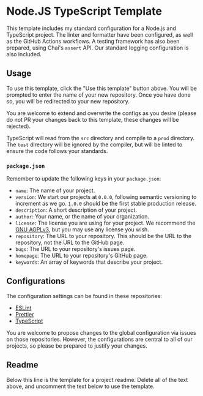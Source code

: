 # Node.JS TypeScript Template

This template includes my standard configuration for a Node.js and TypeScript project. The linter and formatter have been configured, as well as the GitHub Actions workflows. A testing framework has also been prepared, using Chai's `assert` API. Our standard logging configuration is also included.

## Usage

To use this template, click the "Use this template" button above. You will be prompted to enter the name of your new repository. Once you have done so, you will be redirected to your new repository.

You are welcome to extend and overwrite the configs as you desire (please do not PR your changes back to this template, these changes will be rejected).

TypeScript will read from the `src` directory and compile to a `prod` directory. The `test` directory will be ignored by the compiler, but will be linted to ensure the code follows your standards.

### `package.json`

Remember to update the following keys in your `package.json`:

- `name`: The name of your project.
- `version`: We start our projects at `0.0.0`, following semantic versioning to increment as we go. `1.0.0` should be the first stable production release.
- `description`: A short description of your project.
- `author`: Your name, or the name of your organization.
- `license`: The license you are using for your project. We recommend the [GNU AGPLv3](https://choosealicense.com/licenses/agpl-3.0/), but you may use any license you wish.
- `repository`: The URL to your repository. This should be the URL to the repository, not the URL to the GitHub page.
- `bugs`: The URL to your repository's issues page.
- `homepage`: The URL to your repository's GitHub page.
- `keywords`: An array of keywords that describe your project.

## Configurations

The configuration settings can be found in these repositories:

- [ESLint](https://github.com/naomi-lgbt/eslint-config)
- [Prettier](https://github.com/naomi-lgbt/prettier-config)
- [TypeScript](https://github.com/naomi-lgbt/typescript-config)

You are welcome to propose changes to the global configuration via issues on those repositories. However, the configurations are central to all of our projects, so please be prepared to justify your changes.

## Readme

Below this line is the template for a project readme. Delete all of the text above, and uncomment the text below to use the template.

<!--# Project Name

Project Description

## Live Version

This page is not yet deployed.

This page is currently deployed. [View the live website.]()

## Feedback and Bugs

If you have feedback or a bug report, please feel free to open a GitHub issue!

## Contributing

If you would like to contribute to the project, you may create a Pull Request containing your proposed changes and we will review it as soon as we are able! Please review our [contributing guidelines](CONTRIBUTING.md) first.

## Code of Conduct

Before interacting with our community, please read our [Code of Conduct](CODE_OF_CONDUCT.md).

## Licensing

Copyright (C) 2022 Naomi Carrigan

This program is free software: you can redistribute it and/or modify it under the terms of the GNU Affero General Public License as published by the Free Software Foundation, either version 3 of the License, or (at your option) any later version.

This program is distributed in the hope that it will be useful, but WITHOUT ANY WARRANTY; without even the implied warranty of MERCHANTABILITY or FITNESS FOR A PARTICULAR PURPOSE. See the GNU Affero General Public License for more details.

The full license terms may be viewed in the [LICENSE.md file](./LICENSE.md)

## Contact

We may be contacted through our [Chat Server](http://chat.nhcarrigan.com) or via email at `contact@nhcarrigan.com`.-->
